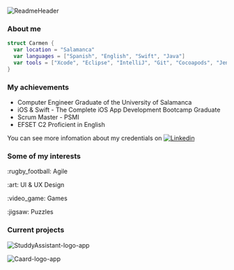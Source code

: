 
![ReadmeHeader](https://github.com/acrmn/acrmn/assets/141274179/c0794c2b-ad5a-48db-84f3-d84e72be10b9)

<h3>About me</h3>

```swift
struct Carmen {
  var location = "Salamanca"
  var languages = ["Spanish", "English", "Swift", "Java"]
  var tools = ["Xcode", "Eclipse", "IntelliJ", "Git", "Cocoapods", "Jenkins", "SonarQube", "SoapUI", "Postman"]
}
```

<h3>My achievements</h3>

- Computer Engineer Graduate of the University of Salamanca
- iOS & Swift - The Complete iOS App Development Bootcamp Graduate
- Scrum Master - PSMI
- EFSET C2 Proficient in English

You can see more infomation about my credentials on [![Linkedin](https://img.shields.io/badge/-LinkedIn-blue?style=flat&logo=Linkedin&logoColor=white)](https://www.linkedin.com/in/crmnalonso)

<h3>Some of my interests</h3>

<p> :rugby_football: Agile </p>
<p> :art: UI & UX Design </p>
<p> :video_game: Games </p>
<p> :jigsaw: Puzzles </p>

<h3>Current projects</h3>

![StuddyAssistant-logo-app](https://github.com/acrmn/acrmn/assets/141274179/d6cc1af4-f046-498d-b345-47378d82c929)

![Caard-logo-app](https://github.com/acrmn/acrmn/assets/141274179/40c862e0-d80e-4913-872c-a7cc7470304b)


<!---
acrmn/acrmn is a ✨ special ✨ repository because its `README.md` (this file) appears on your GitHub profile.
You can click the Preview link to take a look at your changes.
--->
